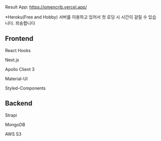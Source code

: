 
Result App: https://omencrib.vercel.app/

*Heroku(Free and Hobby) 서버를 이용하고 있어서 첫 로딩 시 시간이 걸릴 수 있습니다. 죄송합니다

## Frontend

React Hooks

Next.js

Apollo Client 3

Material-UI

Styled-Components


## Backend

Strapi

MongoDB

AWS S3
